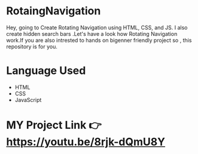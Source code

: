 # RotaingNavigation
Hey, going to Create Rotating Navigation using HTML, CSS, and JS.  I also create hidden search bars .Let's have a look how  Rotating Navigation work.If you are also intrested to hands on bigenner friendly project so , this repository is for you.

# Language Used
* HTML
* CSS
* JavaScript

# MY Project Link 👉 https://youtu.be/8rjk-dQmU8Y

